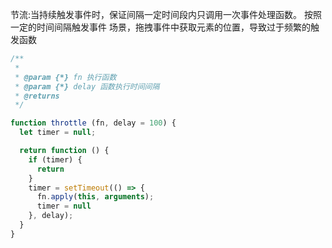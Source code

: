 节流:当持续触发事件时，保证间隔一定时间段内只调用一次事件处理函数。
按照一定的时间间隔触发事件
场景，拖拽事件中获取元素的位置，导致过于频繁的触发函数

```js
/**
 * 
 * @param {*} fn 执行函数
 * @param {*} delay 函数执行时间间隔
 * @returns 
 */

function throttle (fn, delay = 100) {
  let timer = null;

  return function () {
    if (timer) {
      return
    }
    timer = setTimeout(() => {
      fn.apply(this, arguments);
      timer = null
    }, delay);
  }
}
```